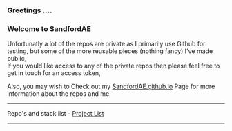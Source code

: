 
### Greetings ....  
### Welcome to SandfordAE

Unfortunatly a lot of the repos are private as I primarily use Github for testing,
but some of the more reusable pieces (nothing fancy) I've made public,  
If you would like access to any of the private repos then please feel free to get in touch for an access token,  


Also, you may wish to
Check out my [SandfordAE.github.io](https://sandfordae.github.io/) Page for more information about the repos and me.

***

Repo's and stack list - [Project List](https://github.com/SandfordAE/Aluminium)

***
